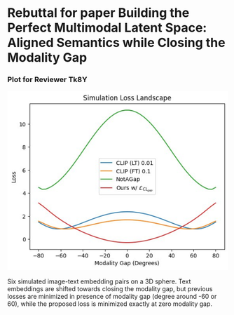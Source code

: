 # Rebuttal for paper Building the Perfect Multimodal Latent Space: Aligned Semantics while Closing the Modality Gap

### Plot for Reviewer Tk8Y

![Losses vs modality gap degrees](proof_modgap.jpg)

Six simulated image-text embedding pairs on a 3D sphere. Text embeddings are shifted towards closing the modality gap, but previous losses are minimized in presence of modality gap (degree around -60 or 60), while the proposed loss is minimized exactly at zero modality gap.

